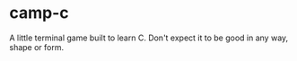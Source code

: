 # camp-c
A little terminal game built to learn C. Don't expect it to be good in any way, shape or form.
